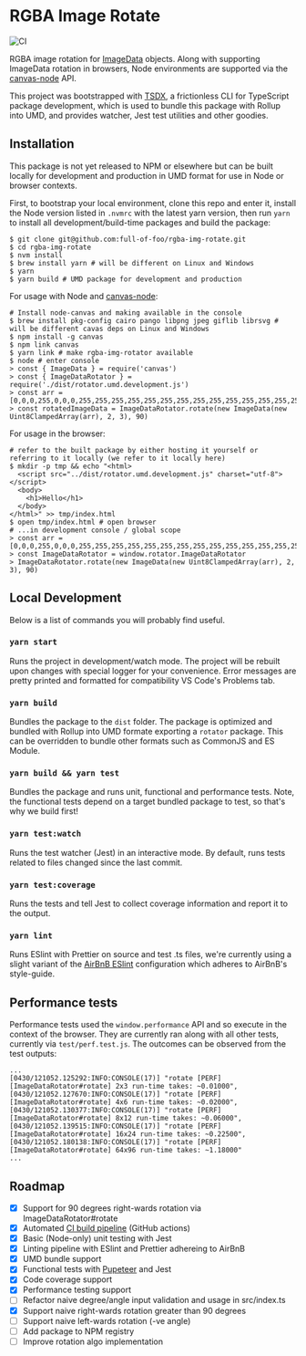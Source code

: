 # RGBA Image Rotate
![CI](https://github.com/full-of-foo/rgba-img-rotate/workflows/CI/badge.svg)

RGBA image rotation for [ImageData](https://developer.mozilla.org/en-US/docs/Web/API/ImageData) objects. Along with supporting ImageData rotation in browsers, Node environments are supported via the [canvas-node](https://github.com/Automattic/node-canvas) API.

This project was bootstrapped with [TSDX](https://github.com/jaredpalmer/tsdx), a frictionless CLI for TypeScript package development, which is used to bundle this package with Rollup into UMD, and provides watcher, Jest test utilities and other goodies.

## Installation

This package is not yet released to NPM or elsewhere but can be built locally for development and production in UMD format for use in Node or browser contexts.

First, to bootstrap your local environment, clone this repo and enter it, install the Node version listed in `.nvmrc` with the latest yarn version, then run `yarn` to install all development/build-time packages and build the package:

```
$ git clone git@github.com:full-of-foo/rgba-img-rotate.git
$ cd rgba-img-rotate
$ nvm install
$ brew install yarn # will be different on Linux and Windows
$ yarn
$ yarn build # UMD package for development and production
```

For usage with Node and [canvas-node](https://github.com/Automattic/node-canvas):

```
# Install node-canvas and making available in the console
$ brew install pkg-config cairo pango libpng jpeg giflib librsvg # will be different cavas deps on Linux and Windows
$ npm install -g canvas
$ npm link canvas
$ yarn link # make rgba-img-rotator available
$ node # enter console
> const { ImageData } = require('canvas')
> const { ImageDataRotator } = require('./dist/rotator.umd.development.js')
> const arr = [0,0,0,255,0,0,0,255,255,255,255,255,255,255,255,255,255,255,255,255,255,255,255,255]
> const rotatedImageData = ImageDataRotator.rotate(new ImageData(new Uint8ClampedArray(arr), 2, 3), 90)
```

For usage in the browser:

```
# refer to the built package by either hosting it yourself or referring to it locally (we refer to it locally here)
$ mkdir -p tmp && echo "<html>                                                                                                                  
  <script src="../dist/rotator.umd.development.js" charset="utf-8"></script>
  <body>
    <h1>Hello</h1>
  </body>
</html>" >> tmp/index.html
$ open tmp/index.html # open browser
# ...in development console / global scope
> const arr = [0,0,0,255,0,0,0,255,255,255,255,255,255,255,255,255,255,255,255,255,255,255,255,255]  
> const ImageDataRotator = window.rotator.ImageDataRotator
> ImageDataRotator.rotate(new ImageData(new Uint8ClampedArray(arr), 2, 3), 90)
```

## Local Development

Below is a list of commands you will probably find useful.

### `yarn start`

Runs the project in development/watch mode. The project will be rebuilt upon changes with special logger for your convenience. Error messages are pretty printed and formatted for compatibility VS Code's Problems tab.

### `yarn build`

Bundles the package to the `dist` folder. The package is optimized and bundled with Rollup into UMD formate exporting a `rotator` package. This can be overridden to bundle other formats such as CommonJS and ES Module.

### `yarn build && yarn test`

Bundles the package and runs unit, functional and performance tests. Note, the functional tests depend on a target bundled package to test, so that's why we build first!

### `yarn test:watch`

Runs the test watcher (Jest) in an interactive mode.
By default, runs tests related to files changed since the last commit.

### `yarn test:coverage`

Runs the tests and tell Jest to collect coverage information and report it to the output.

### `yarn lint`

Runs ESlint with Prettier on source and test .ts files, we're currently using a slight variant of the [AirBnB ESlint](https://github.com/airbnb/javascript/tree/master/packages/eslint-config-airbnb-base) configuration which adheres to AirBnB's style-guide.

## Performance tests

Performance tests used the `window.performance` API and so execute in the context of the browser. They are currently ran along with all other tests, currently via `test/perf.test.js`. The outcomes can be observed from the test outputs:

```
...
[0430/121052.125292:INFO:CONSOLE(17)] "rotate [PERF][ImageDataRotator#rotate] 2x3 run-time takes: ~0.01000",
[0430/121052.127670:INFO:CONSOLE(17)] "rotate [PERF][ImageDataRotator#rotate] 4x6 run-time takes: ~0.02000",
[0430/121052.130377:INFO:CONSOLE(17)] "rotate [PERF][ImageDataRotator#rotate] 8x12 run-time takes: ~0.06000",
[0430/121052.139515:INFO:CONSOLE(17)] "rotate [PERF][ImageDataRotator#rotate] 16x24 run-time takes: ~0.22500",
[0430/121052.180138:INFO:CONSOLE(17)] "rotate [PERF][ImageDataRotator#rotate] 64x96 run-time takes: ~1.18000"
...
```

## Roadmap

- [x] Support for 90 degrees right-wards rotation via ImageDataRotator#rotate
- [x] Automated [CI build pipeline](https://github.com/full-of-foo/rgba-img-rotate/actions) (GitHub actions)
- [x] Basic (Node-only) unit testing with Jest
- [x] Linting pipeline with ESlint and Prettier adhereing to AirBnB
- [x] UMD bundle support
- [x] Functional tests with [Pupeteer](https://github.com/puppeteer/puppeteer) and Jest
- [x] Code coverage support
- [x] Performance testing support
- [ ] Refactor naive degree/angle input validation and usage in src/index.ts
- [x] Support naive right-wards rotation greater than 90 degrees
- [ ] Support naive left-wards rotation (-ve angle)
- [ ] Add package to NPM registry
- [ ] Improve rotation algo implementation
